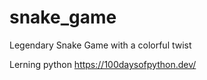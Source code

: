 # snake_game
Legendary Snake Game with a colorful twist

Lerning python https://100daysofpython.dev/
